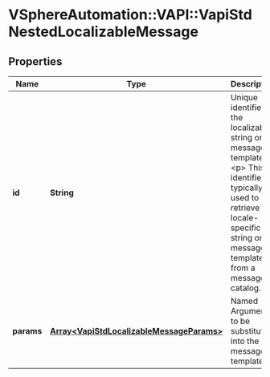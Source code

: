 # VSphereAutomation::VAPI::VapiStdNestedLocalizableMessage

## Properties
Name | Type | Description | Notes
------------ | ------------- | ------------- | -------------
**id** | **String** | Unique identifier of the localizable string or message template. &lt;p&gt; This identifier is typically used to retrieve a locale-specific string or message template from a message catalog. | 
**params** | [**Array&lt;VapiStdLocalizableMessageParams&gt;**](VapiStdLocalizableMessageParams.md) | Named Arguments to be substituted into the message template. | [optional] 


